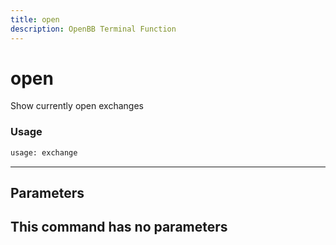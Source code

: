 ```yaml
---
title: open
description: OpenBB Terminal Function
---
```


# open

Show currently open exchanges
### Usage 
```python
usage: exchange
```
---
## Parameters
This command has no parameters
---
